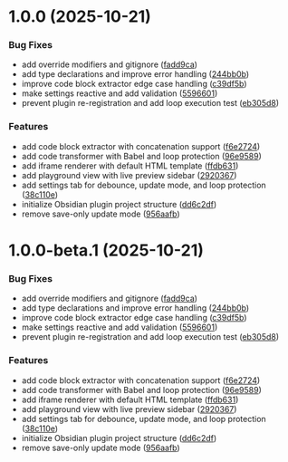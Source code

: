 # 1.0.0 (2025-10-21)

### Bug Fixes

- add override modifiers and gitignore ([fadd9ca](https://github.com/ff6347/obsidian-web-dev-playground/commit/fadd9ca61e45e893eccfe1d8917e59377e8a737d))
- add type declarations and improve error handling ([244bb0b](https://github.com/ff6347/obsidian-web-dev-playground/commit/244bb0bd8261b2c7bf8716ed1e35aa0d44f739a6))
- improve code block extractor edge case handling ([c39df5b](https://github.com/ff6347/obsidian-web-dev-playground/commit/c39df5b39db60eee6fd28f64500c13aead72d60f))
- make settings reactive and add validation ([5596601](https://github.com/ff6347/obsidian-web-dev-playground/commit/5596601914419a5bd1b21daf4a7528bde5b101e0))
- prevent plugin re-registration and add loop execution test ([eb305d8](https://github.com/ff6347/obsidian-web-dev-playground/commit/eb305d82559c8162b0b8925eaa1f22e0733ea8bd))

### Features

- add code block extractor with concatenation support ([f6e2724](https://github.com/ff6347/obsidian-web-dev-playground/commit/f6e27247f595f6c4285ac30e3cded5113d76c1ef))
- add code transformer with Babel and loop protection ([96e9589](https://github.com/ff6347/obsidian-web-dev-playground/commit/96e95897bc51085700f0189d3ff5beeb50027b5e))
- add iframe renderer with default HTML template ([ffdb631](https://github.com/ff6347/obsidian-web-dev-playground/commit/ffdb631345cb8792cfdd31bacbec9bec6caf54e6))
- add playground view with live preview sidebar ([2920367](https://github.com/ff6347/obsidian-web-dev-playground/commit/292036725418c8277a040556b2bd2cfb4f11baa9))
- add settings tab for debounce, update mode, and loop protection ([38c110e](https://github.com/ff6347/obsidian-web-dev-playground/commit/38c110e306c4db7318d4679a7a1733541ea6941d))
- initialize Obsidian plugin project structure ([dd6c2df](https://github.com/ff6347/obsidian-web-dev-playground/commit/dd6c2dfd1f154ae5b8c0bae8377142f817d8307a))
- remove save-only update mode ([956aafb](https://github.com/ff6347/obsidian-web-dev-playground/commit/956aafb8314f6c017837d29d51c88c75de84a44b))

# 1.0.0-beta.1 (2025-10-21)

### Bug Fixes

- add override modifiers and gitignore ([fadd9ca](https://github.com/ff6347/obsidian-web-dev-playground/commit/fadd9ca61e45e893eccfe1d8917e59377e8a737d))
- add type declarations and improve error handling ([244bb0b](https://github.com/ff6347/obsidian-web-dev-playground/commit/244bb0bd8261b2c7bf8716ed1e35aa0d44f739a6))
- improve code block extractor edge case handling ([c39df5b](https://github.com/ff6347/obsidian-web-dev-playground/commit/c39df5b39db60eee6fd28f64500c13aead72d60f))
- make settings reactive and add validation ([5596601](https://github.com/ff6347/obsidian-web-dev-playground/commit/5596601914419a5bd1b21daf4a7528bde5b101e0))
- prevent plugin re-registration and add loop execution test ([eb305d8](https://github.com/ff6347/obsidian-web-dev-playground/commit/eb305d82559c8162b0b8925eaa1f22e0733ea8bd))

### Features

- add code block extractor with concatenation support ([f6e2724](https://github.com/ff6347/obsidian-web-dev-playground/commit/f6e27247f595f6c4285ac30e3cded5113d76c1ef))
- add code transformer with Babel and loop protection ([96e9589](https://github.com/ff6347/obsidian-web-dev-playground/commit/96e95897bc51085700f0189d3ff5beeb50027b5e))
- add iframe renderer with default HTML template ([ffdb631](https://github.com/ff6347/obsidian-web-dev-playground/commit/ffdb631345cb8792cfdd31bacbec9bec6caf54e6))
- add playground view with live preview sidebar ([2920367](https://github.com/ff6347/obsidian-web-dev-playground/commit/292036725418c8277a040556b2bd2cfb4f11baa9))
- add settings tab for debounce, update mode, and loop protection ([38c110e](https://github.com/ff6347/obsidian-web-dev-playground/commit/38c110e306c4db7318d4679a7a1733541ea6941d))
- initialize Obsidian plugin project structure ([dd6c2df](https://github.com/ff6347/obsidian-web-dev-playground/commit/dd6c2dfd1f154ae5b8c0bae8377142f817d8307a))
- remove save-only update mode ([956aafb](https://github.com/ff6347/obsidian-web-dev-playground/commit/956aafb8314f6c017837d29d51c88c75de84a44b))
